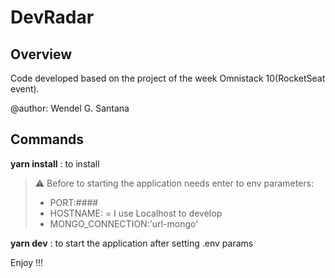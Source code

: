 # DevRadar

## Overview

Code developed based on the project of the week Omnistack 10(RocketSeat event).

@author: Wendel G. Santana

## Commands

__yarn install__ : to install

>⚠ Before to starting the application needs enter to env parameters:
>  * PORT:####
>  * HOSTNAME:<hostname> = I use Localhost to develop
>  * MONGO_CONNECTION:'url-mongo'

__yarn dev__ : to start the application after setting .env params

Enjoy !!!

